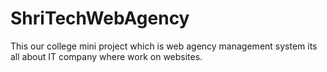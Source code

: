 # ShriTechWebAgency
This our college mini project which is web agency management system its all about IT  company  where work on websites.
